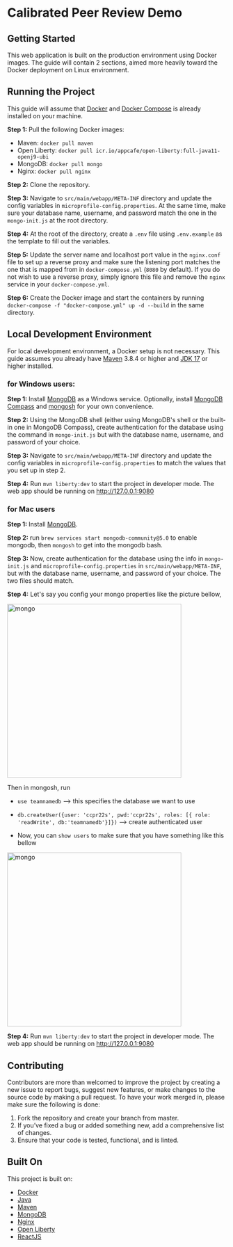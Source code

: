 # Calibrated Peer Review Demo

## Getting Started

This web application is built on the production environment using Docker images. The guide will contain 2 sections, aimed more heavily toward the Docker deployment on Linux environment.

## Running the Project

This guide will assume that [Docker](https://docs.docker.com/engine/install/) and [Docker Compose](https://docs.docker.com/compose/install/) is already installed on your machine.

**Step 1:** Pull the following Docker images:
- Maven: `docker pull maven`
- Open Liberty: `docker pull icr.io/appcafe/open-liberty:full-java11-openj9-ubi`
- MongoDB: `docker pull mongo`
- Nginx: `docker pull nginx`

**Step 2:** Clone the repository.

**Step 3:** Navigate to `src/main/webapp/META-INF` directory and update the config variables in `microprofile-config.properties`. At the same time, make sure your database name, username, and password match the one in the `mongo-init.js` at the root directory.

**Step 4:** At the root of the directory, create a `.env` file using `.env.example` as the template to fill out the variables.

**Step 5:** Update the server name and localhost port value in the `nginx.conf` file to set up a reverse proxy and make sure the listening port matches the one that is mapped from in `docker-compose.yml` (`8080` by default). If you do not wish to use a reverse proxy, simply ignore this file and remove the `nginx` service in your `docker-compose.yml`.

**Step 6:** Create the Docker image and start the containers by running `docker-compose -f "docker-compose.yml" up -d --build` in the same directory.

## Local Development Environment

For local development environment, a Docker setup is not necessary. This guide assumes you already have [Maven](https://maven.apache.org/guides/getting-started/windows-prerequisites.html) 3.8.4 or higher and [JDK 17](https://openjdk.java.net/projects/jdk/17/) or higher installed. 

### for Windows users:


**Step 1:** Install [MongoDB](https://docs.mongodb.com/manual/tutorial/install-mongodb-on-windows/#install-mongodb-community-edition) as a Windows service. Optionally, install [MongoDB Compass](https://www.mongodb.com/products/compass) and [mongosh](https://docs.mongodb.com/mongodb-shell/) for your own convenience.

**Step 2:** Using the MongoDB shell (either using MongoDB's shell or the built-in one in MongoDB Compass), create authentication for the database using the command in `mongo-init.js` but with the database name, username, and password of your choice.

**Step 3:** Navigate to `src/main/webapp/META-INF` directory and update the config variables in `microprofile-config.properties` to match the values that you set up in step 2.

**Step 4:** Run `mvn liberty:dev` to start the project in developer mode. The web app should be running on http://127.0.0.1:9080 


### for Mac users

**Step 1:** Install [MongoDB](https://docs.mongodb.com/manual/tutorial/install-mongodb-on-os-x/). 

**Step 2:** run ```brew services start mongodb-community@5.0``` to enable mongodb, then ```mongosh``` to get into the mongodb bash. 

**Step 3:** Now, create authentication for the database using the info in `mongo-init.js` and `microprofile-config.properties` in `src/main/webapp/META-INF`, but with the database name, username, and password of your choice. The two files should match.

**Step 4:** Let's say you config your mongo properties like the picture bellow,

<img width=400 alt="mongo" src = "https://user-images.githubusercontent.com/66233296/154155978-e75e5475-09e9-484d-8353-aa8de8642c5a.png">


Then in mongosh, run

- ```use teamnamedb``` --> this specifies the database we want to use

- ```db.createUser({user: 'ccpr22s', pwd:'ccpr22s', roles: [{ role: 'readWrite', db:'teamnamedb'}]})``` --> create authenticated user

- Now, you can `show users` to make sure that you have something like this bellow
<img width="400" alt="mongo" src="https://user-images.githubusercontent.com/66233296/154155854-958aac51-4758-419f-b2d7-8ae3de9a3093.png">






**Step 4:** Run `mvn liberty:dev` to start the project in developer mode. The web app should be running on http://127.0.0.1:9080 

## Contributing

Contributors are more than welcomed to improve the project by creating a new issue to report bugs, suggest new features, or make changes to the source code by making a pull request. To have your work merged in, please make sure the following is done:

1. Fork the repository and create your branch from master.
2. If you’ve fixed a bug or added something new, add a comprehensive list of changes.
3. Ensure that your code is tested, functional, and is linted.

## Built On

This project is built on:

- [Docker](https://www.docker.com/)
- [Java](https://openjdk.java.net/)
- [Maven](https://maven.apache.org/)
- [MongoDB](https://www.mongodb.com/)
- [Nginx](https://www.nginx.com/)
- [Open Liberty](https://openliberty.io/)
- [ReactJS](https://reactjs.org/)


